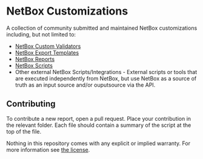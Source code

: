 # NetBox Customizations
A collection of community submitted and maintained NetBox customizations including, but not limited to:

* [NetBox Custom Validators](https://docs.netbox.dev/en/stable/customization/custom-validation/)
* [NetBox Export Templates](https://docs.netbox.dev/en/stable/customization/export-templates/)
* [NetBox Reports](https://docs.netbox.dev/en/stable/customization/reports/)
* [NetBox Scripts](https://docs.netbox.dev/en/stable/customization/custom-scripts/)
* Other external NetBox Scripts/Integrations - External scripts or tools that are executed independently from NetBox, but use NetBox as a source of truth as an input source and/or ouputsource via the API.

## Contributing
To contribute a new report, open a pull request. Place your contribution in the relevant folder. Each file should contain a summary of the script at the top of the file.

Nothing in this repository comes with any explicit or implied warranty. For more information see [the license](LICENSE).
